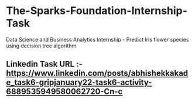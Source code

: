 # The-Sparks-Foundation-Internship-Task
Data Science and Business Analytics Internship - Predict Iris flower species using decision tree algorithm

## Linkedin Task URL :- https://www.linkedin.com/posts/abhishekkakade_task6-gripjanuary22-task6-activity-6889535949580062720-Cn-c

